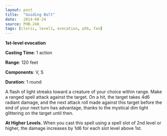 ```yaml
---
layout: post
title:  "Guiding Bolt"
date:   2014-08-24
source: PHB.248
tags: [cleric, level1, evocation, phb, fan]
---
```


**1st-level evocation**

**Casting Time**: 1 action

**Range**: 120 feet

**Components**: V, S

**Duration**: 1 round

A flash of light streaks toward a creature of your choice within range. Make a ranged spell attack against the target. On a hit, the target takes 4d6 radiant damage, and the next attack roll made against this target before the end of your next turn has advantage, thanks to the mystical dim light glittering on the target until then.

**At Higher Levels.** When you cast this spell using a spell slot of 2nd level or higher, the damage increases by 1d6 for each slot level above 1st.
